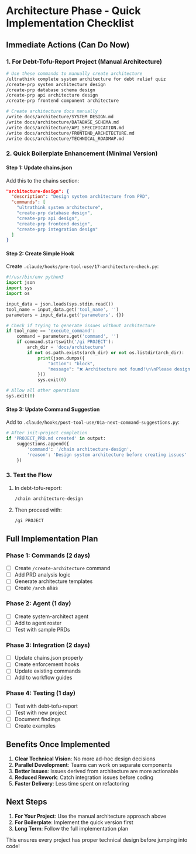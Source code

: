 # Architecture Phase - Quick Implementation Checklist

## Immediate Actions (Can Do Now)

### 1. For Debt-Tofu-Report Project (Manual Architecture)
```bash
# Use these commands to manually create architecture
/ultrathink complete system architecture for debt relief quiz
/create-prp system architecture design
/create-prp database schema design
/create-prp api architecture design
/create-prp frontend component architecture

# Create architecture docs manually
/write docs/architecture/SYSTEM_DESIGN.md
/write docs/architecture/DATABASE_SCHEMA.md
/write docs/architecture/API_SPECIFICATION.md
/write docs/architecture/FRONTEND_ARCHITECTURE.md
/write docs/architecture/TECHNICAL_ROADMAP.md
```

### 2. Quick Boilerplate Enhancement (Minimal Version)

#### Step 1: Update chains.json
Add this to the chains section:
```json
"architecture-design": {
  "description": "Design system architecture from PRD",
  "commands": [
    "ultrathink system architecture",
    "create-prp database design",
    "create-prp api design", 
    "create-prp frontend design",
    "create-prp integration design"
  ]
}
```

#### Step 2: Create Simple Hook
Create `.claude/hooks/pre-tool-use/17-architecture-check.py`:
```python
#!/usr/bin/env python3
import json
import sys
import os

input_data = json.loads(sys.stdin.read())
tool_name = input_data.get('tool_name', '')
parameters = input_data.get('parameters', {})

# Check if trying to generate issues without architecture
if tool_name == 'execute_command':
    command = parameters.get('command', '')
    if command.startswith('/gi PROJECT'):
        arch_dir = 'docs/architecture'
        if not os.path.exists(arch_dir) or not os.listdir(arch_dir):
            print(json.dumps({
                "action": "block",
                "message": "❌ Architecture not found!\n\nPlease design your system architecture first:\n1. /chain architecture-design\n2. Or manually: /ultrathink system architecture\n\nThis ensures proper technical planning before implementation."
            }))
            sys.exit(0)

# Allow all other operations
sys.exit(0)
```

#### Step 3: Update Command Suggestion
Add to `.claude/hooks/post-tool-use/01a-next-command-suggestions.py`:
```python
# After init-project completion
if 'PROJECT_PRD.md created' in output:
    suggestions.append({
        'command': '/chain architecture-design',
        'reason': 'Design system architecture before creating issues'
    })
```

### 3. Test the Flow

1. In debt-tofu-report:
   ```bash
   /chain architecture-design
   ```

2. Then proceed with:
   ```bash
   /gi PROJECT
   ```

## Full Implementation Plan

### Phase 1: Commands (2 days)
- [ ] Create `/create-architecture` command
- [ ] Add PRD analysis logic
- [ ] Generate architecture templates
- [ ] Create `/arch` alias

### Phase 2: Agent (1 day)
- [ ] Create system-architect agent
- [ ] Add to agent roster
- [ ] Test with sample PRDs

### Phase 3: Integration (2 days)
- [ ] Update chains.json properly
- [ ] Create enforcement hooks
- [ ] Update existing commands
- [ ] Add to workflow guides

### Phase 4: Testing (1 day)
- [ ] Test with debt-tofu-report
- [ ] Test with new project
- [ ] Document findings
- [ ] Create examples

## Benefits Once Implemented

1. **Clear Technical Vision**: No more ad-hoc design decisions
2. **Parallel Development**: Teams can work on separate components
3. **Better Issues**: Issues derived from architecture are more actionable
4. **Reduced Rework**: Catch integration issues before coding
5. **Faster Delivery**: Less time spent on refactoring

## Next Steps

1. **For Your Project**: Use the manual architecture approach above
2. **For Boilerplate**: Implement the quick version first
3. **Long Term**: Follow the full implementation plan

This ensures every project has proper technical design before jumping into code!
